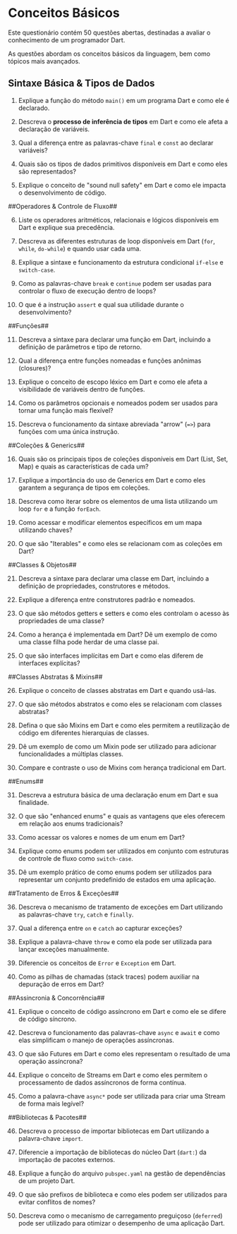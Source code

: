 # Conceitos Básicos #

>
Este questionário contém 50 questões abertas, destinadas a avaliar o conhecimento de um 
programador Dart.
>
>
As questões abordam os conceitos básicos da linguagem, bem como tópicos 
mais avançados.
>

## Sintaxe Básica & Tipos de Dados 
>
1.  Explique a função do método `main()` em um programa Dart e como ele é declarado.
>
>
2.  Descreva o **processo de inferência de tipos** em Dart e como ele afeta a declaração de variáveis.
>
>
3.  Qual a diferença entre as palavras-chave `final` e `const` ao declarar variáveis?
>
>
4.  Quais são os tipos de dados primitivos disponíveis em Dart e como eles são representados?
>
>
5.  Explique o conceito de "sound null safety" em Dart e como ele impacta o desenvolvimento de código.
>

##Operadores & Controle de Fluxo##
>
6.  Liste os operadores aritméticos, relacionais e lógicos disponíveis em Dart e explique sua precedência.
>
>
7.  Descreva as diferentes estruturas de loop disponíveis em Dart (`for`, `while`, `do-while`) e quando usar cada uma.
>
>
8.  Explique a sintaxe e funcionamento da estrutura condicional `if-else` e `switch-case`.
>
>
9.  Como as palavras-chave `break` e `continue` podem ser usadas para controlar o fluxo de execução dentro de loops?
>
>
10. O que é a instrução `assert` e qual sua utilidade durante o desenvolvimento?
>

##Funções##
>
11. Descreva a sintaxe para declarar uma função em Dart, incluindo a definição de parâmetros e tipo de retorno.
>
>
12. Qual a diferença entre funções nomeadas e funções anônimas (closures)?
>
>
13. Explique o conceito de escopo léxico em Dart e como ele afeta a visibilidade de variáveis dentro de funções.
>
>
14. Como os parâmetros opcionais e nomeados podem ser usados para tornar uma função mais flexível?
>
>
15. Descreva o funcionamento da sintaxe abreviada "arrow" (`=>`) para funções com uma única instrução.
>

##Coleções & Generics##

>
16. Quais são os principais tipos de coleções disponíveis em Dart (List, Set, Map) e quais as características de cada um?
>
>
17. Explique a importância do uso de Generics em Dart e como eles garantem a segurança de tipos em coleções.
>
>
18. Descreva como iterar sobre os elementos de uma lista utilizando um loop `for` e a função `forEach`.
>
>
19. Como acessar e modificar elementos específicos em um mapa utilizando chaves?
>
>
20. O que são "Iterables" e como eles se relacionam com as coleções em Dart?
>

##Classes & Objetos##
>
21. Descreva a sintaxe para declarar uma classe em Dart, incluindo a definição de propriedades, construtores e métodos.
>
>
22. Explique a diferença entre construtores padrão e nomeados.
>
>
23. O que são métodos getters e setters e como eles controlam o acesso às propriedades de uma classe?
>
>
24. Como a herança é implementada em Dart? Dê um exemplo de como uma classe filha pode herdar de uma classe pai.
>
>
25. O que são interfaces implícitas em Dart e como elas diferem de interfaces explícitas?
>

##Classes Abstratas & Mixins##
>
26. Explique o conceito de classes abstratas em Dart e quando usá-las.
>
>
27. O que são métodos abstratos e como eles se relacionam com classes abstratas?
>
>
28. Defina o que são Mixins em Dart e como eles permitem a reutilização de código em diferentes hierarquias de classes.
>
>
29. Dê um exemplo de como um Mixin pode ser utilizado para adicionar funcionalidades a múltiplas classes.
>
>
30. Compare e contraste o uso de Mixins com herança tradicional em Dart.
>

##Enums##
>
31. Descreva a estrutura básica de uma declaração enum em Dart e sua finalidade.
>
>
32. O que são "enhanced enums" e quais as vantagens que eles oferecem em relação aos enums tradicionais?
>
>
33. Como acessar os valores e nomes de um enum em Dart?
>
>
34. Explique como enums podem ser utilizados em conjunto com estruturas de controle de fluxo como `switch-case`.
>
>
35. Dê um exemplo prático de como enums podem ser utilizados para representar um conjunto predefinido de estados em uma aplicação.
>

##Tratamento de Erros & Exceções##
>
36. Descreva o mecanismo de tratamento de exceções em Dart utilizando as palavras-chave `try`, `catch` e `finally`.
>
>
37. Qual a diferença entre `on` e `catch` ao capturar exceções?
>
>
38. Explique a palavra-chave `throw` e como ela pode ser utilizada para lançar exceções manualmente.
>
>
39. Diferencie os conceitos de `Error` e `Exception` em Dart.
>
>
40. Como as pilhas de chamadas (stack traces) podem auxiliar na depuração de erros em Dart?
>

##Assincronia & Concorrência##
>
41. Explique o conceito de código assíncrono em Dart e como ele se difere de código síncrono.
>
>
42. Descreva o funcionamento das palavras-chave `async` e `await` e como elas simplificam o manejo de operações assíncronas.
>
>
43. O que são Futures em Dart e como eles representam o resultado de uma operação assíncrona?
>
>
44. Explique o conceito de Streams em Dart e como eles permitem o processamento de dados assíncronos de forma contínua.
>
>
45. Como a palavra-chave `async*` pode ser utilizada para criar uma Stream de forma mais legível?
>

##Bibliotecas & Pacotes##
>
46. Descreva o processo de importar bibliotecas em Dart utilizando a palavra-chave `import`.
>
>
47. Diferencie a importação de bibliotecas do núcleo Dart (`dart:`) da importação de pacotes externos.
>
>
48. Explique a função do arquivo `pubspec.yaml` na gestão de dependências de um projeto Dart.
>
>
49. O que são prefixos de biblioteca e como eles podem ser utilizados para evitar conflitos de nomes?
>
>
50. Descreva como o mecanismo de carregamento preguiçoso (`deferred`) pode ser utilizado para otimizar o desempenho de uma aplicação Dart.
>
